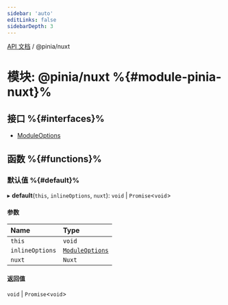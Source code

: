 ```yaml
---
sidebar: 'auto'
editLinks: false
sidebarDepth: 3
---
```


[API 文档](../index.md) / @pinia/nuxt

# 模块: @pinia/nuxt %{#module-pinia-nuxt}%

## 接口 %{#interfaces}%

- [ModuleOptions](../interfaces/pinia_nuxt.ModuleOptions.md)

## 函数 %{#functions}%

### 默认值 %{#default}%

▸ **default**(`this`, `inlineOptions`, `nuxt`): `void` \| `Promise`<`void`\>

#### 参数

| Name            | Type                                                         |
| :-------------- | :----------------------------------------------------------- |
| `this`          | `void`                                                       |
| `inlineOptions` | [`ModuleOptions`](../interfaces/pinia_nuxt.ModuleOptions.md) |
| `nuxt`          | `Nuxt`                                                       |

#### 返回值

`void` \| `Promise`<`void`\>
